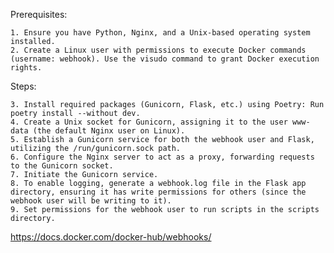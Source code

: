 Prerequisites:

    1. Ensure you have Python, Nginx, and a Unix-based operating system installed.
    2. Create a Linux user with permissions to execute Docker commands (username: webhook). Use the visudo command to grant Docker execution rights.

Steps:

    3. Install required packages (Gunicorn, Flask, etc.) using Poetry: Run poetry install --without dev.
    4. Create a Unix socket for Gunicorn, assigning it to the user www-data (the default Nginx user on Linux).
    5. Establish a Gunicorn service for both the webhook user and Flask, utilizing the /run/gunicorn.sock path.
    6. Configure the Nginx server to act as a proxy, forwarding requests to the Gunicorn socket.
    7. Initiate the Gunicorn service.
    8. To enable logging, generate a webhook.log file in the Flask app directory, ensuring it has write permissions for others (since the webhook user will be writing to it).
    9. Set permissions for the webhook user to run scripts in the scripts directory.


https://docs.docker.com/docker-hub/webhooks/